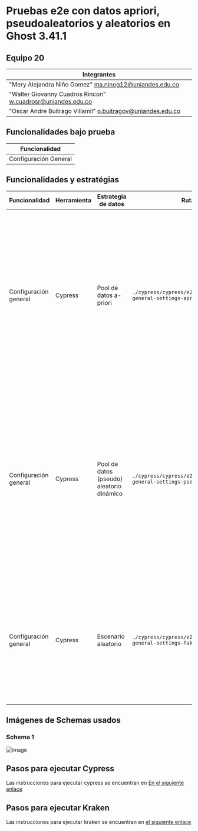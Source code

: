 # Pruebas e2e con datos apriori, pseudoaleatorios y aleatorios en Ghost 3.41.1

## Equipo 20
|Integrantes|
|-|
|"Mery Alejandra Niño Gomez" <ma.ninog12@uniandes.edu.co>|
|"Walter Giovanny Cuadros Rincon" <w.cuadrosr@uniandes.edu.co>|
|"Oscar Andre Buitrago Villamil" <o.buitragov@uniandes.edu.co>|

## Funcionalidades bajo prueba
| Funcionalidad |
| -- |
| Configuración General |

## Funcionalidades y estratégias

| Funcionalidad | Herramienta | Estrategia de datos | Ruta | Descripción |
| -- | -- | -- | -- | -- |
| Configuración general | Cypress | Pool de datos a-priori | `./cypress/cypress/e2e/apriori/modify-general-settings-apriori.cy.js` | Se carga un listado de strings (aproximadamente 28) conocidos por generar errores, llamados "Naughty String", desde [mockaroo](https://mockaroo.com/). A continuación, se prueban las combinaciones para cada campo en la configuración del sitio (un total de 10 campos). Es importante destacar que se ha filtrado el listado generado por mockaroo para evitar datos repetidos. |
| Configuración general | Cypress | Pool de datos (pseudo) aleatorio dinámico | `./cypress/cypress/e2e/pseudo/modify-general-settings-pseudo.cy.js` | En [mockaroo](https://mockaroo.com/) se generó un schema (ver schema 1) para simular datos válidos combinados para las configuraciones del sitio. Posteriormente, se creó una API que expone un elemento aleatorio de este schema y se utiliza para generar un objeto relacionado para la prueba. Finalmente, se realiza la llamada en tiempo de ejecución y se valida que se despliegue correctamente en 5 ocasiones. |
| Configuración general | Cypress | Escenario aleatorio | `./cypress/cypress/e2e/random/modify-general-settings-faker.cy.js` | Haciendo uso de [Faker](https://fakerjs.dev/), se generan strings en las zonas límite máximas para cada uno de los campos. Se utiliza la estrategia de restar uno al máximo, usar el máximo y agregar uno al máximo. A continuación, se valida que los errores estén controlados de forma correcta. |

## Imágenes de Schemas usados

### Schema 1

![image](https://github.com/obuitrago-uniandes/ghost-e2e-data/assets/124005780/bbf544e1-4b4c-40d1-b804-a7fea88ccd19)

## Pasos para ejecutar Cypress

Las instrucciones para ejecutar cypress se encuentran en [En el siguiente enlace](https://github.com/obuitrago-uniandes/ghost-e2e-data/tree/main/cypress)

## Pasos para ejecutar Kraken

Las instrucciones para ejecutar kraken se encuentran en [el siguiente enlace](https://github.com/obuitrago-uniandes/ghost-e2e-data/tree/main/kraken)
